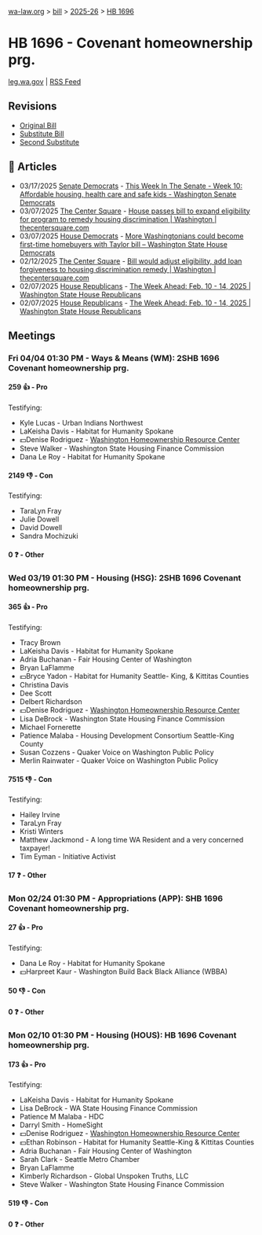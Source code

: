 [wa-law.org](/) > [bill](/bill/) > [2025-26](/bill/2025-26/) > [HB 1696](/bill/2025-26/hb/1696/)

# HB 1696 - Covenant homeownership prg.
[leg.wa.gov](https://app.leg.wa.gov/billsummary?BillNumber=1696&Year=2025&Initiative=false) | [RSS Feed](./rss.xml)

## Revisions
* [Original Bill](1/)
* [Substitute Bill](S/)
* [Second Substitute](S2/)

## 📰 Articles
* 03/17/2025 [Senate Democrats](/org/senate_democrats/) - [This Week In The Senate - Week 10: Affordable housing, health care and safe kids - Washington Senate Democrats](https://senatedemocrats.wa.gov/blog/2025/03/16/this-week-in-the-senate-week-10-affordable-housing-health-care-and-safe-kids/#:~:text=HB%201696)
* 03/07/2025 [The Center Square](/org/the_center_square/) - [House passes bill to expand eligibility for program to remedy housing discrimination | Washington | thecentersquare.com](https://www.thecentersquare.com/washington/article_4c509eec-fba4-11ef-a72a-0b2f81a5bc8e.html#:~:text=Second%20Substitute%20House%20Bill%201696)
* 03/07/2025 [House Democrats](/org/house_democrats/) - [More Washingtonians could become first-time homebuyers with Taylor bill – Washington State House Democrats](https://housedemocrats.wa.gov/blog/2025/03/07/more-washingtonians-could-become-first-time-homebuyers-with-taylor-bill/#:~:text=HB%201696)
* 02/12/2025 [The Center Square](/org/the_center_square/) - [Bill would adjust eligibility, add loan forgiveness to housing discrimination remedy | Washington | thecentersquare.com](https://www.thecentersquare.com/washington/article_9e074162-e8eb-11ef-8315-531e743c69af.html#:~:text=House%20Bill%201696)
* 02/07/2025 [House Republicans](/org/house_republicans/) - [The Week Ahead: Feb. 10 - 14, 2025 | Washington State House Republicans](http://houserepublicans.wa.gov/week/the-week-ahead-feb-10-14-2025/#:~:text=HB%201696)
* 02/07/2025 [House Republicans](/org/house_republicans/) - [The Week Ahead: Feb. 10 - 14, 2025 | Washington State House Republicans](https://houserepublicans.wa.gov/week/the-week-ahead-feb-10-14-2025/#:~:text=HB%201696)

## Meetings
### Fri 04/04 01:30 PM - Ways & Means (WM): 2SHB 1696 Covenant homeownership prg.
#### 259 👍 - Pro
Testifying:
* Kyle Lucas - Urban Indians Northwest
* LaKeisha Davis - Habitat for Humanity Spokane
* 💵Denise Rodriguez - [Washington Homeownership Resource Center](/org/washington_homeownership_resource_center/)
* Steve Walker - Washington State Housing Finance Commission
* Dana Le Roy - Habitat for Humanity Spokane

#### 2149 👎 - Con
Testifying:
* TaraLyn Fray
* Julie Dowell
* David Dowell
* Sandra Mochizuki

#### 0 ❓ - Other

### Wed 03/19 01:30 PM - Housing (HSG): 2SHB 1696 Covenant homeownership prg.
#### 365 👍 - Pro
Testifying:
* Tracy Brown
* LaKeisha Davis - Habitat for Humanity Spokane
* Adria Buchanan - Fair Housing Center of Washington
* Bryan LaFlamme
* 💵Bryce Yadon - Habitat for Humanity Seattle- King, & Kittitas Counties
* Christina Davis
* Dee Scott
* Delbert Richardson
* 💵Denise Rodriguez - [Washington Homeownership Resource Center](/org/washington_homeownership_resource_center/)
* Lisa DeBrock - Washington State Housing Finance Commission
* Michael Fornerette
* Patience Malaba - Housing Development Consortium Seattle-King County
* Susan Cozzens - Quaker Voice on Washington Public Policy
* Merlin Rainwater - Quaker Voice on Washington Public Policy

#### 7515 👎 - Con
Testifying:
* Hailey Irvine
* TaraLyn Fray
* Kristi Winters
* Matthew Jackmond - A long time WA Resident and a very concerned taxpayer!
* Tim Eyman - Initiative Activist

#### 17 ❓ - Other

### Mon 02/24 01:30 PM - Appropriations (APP): SHB 1696 Covenant homeownership prg.
#### 27 👍 - Pro
Testifying:
* Dana Le Roy - Habitat for Humanity Spokane
* 💵Harpreet Kaur - Washington Build Back Black Alliance (WBBA)

#### 50 👎 - Con

#### 0 ❓ - Other

### Mon 02/10 01:30 PM - Housing (HOUS): HB 1696 Covenant homeownership prg.
#### 173 👍 - Pro
Testifying:
* LaKeisha Davis - Habitat for Humanity Spokane
* Lisa DeBrock - WA State Housing Finance Commission
* Patience M Malaba - HDC
* Darryl Smith - HomeSight
* 💵Denise Rodriguez - [Washington Homeownership Resource Center](/org/washington_homeownership_resource_center/)
* 💵Ethan Robinson - Habitat for Humanity Seattle-King & Kittitas Counties
* Adria Buchanan - Fair Housing Center of Washington
* Sarah Clark - Seattle Metro Chamber
* Bryan LaFlamme
* Kimberly Richardson - Global Unspoken Truths, LLC
* Steve Walker - Washington State Housing Finance Commission

#### 519 👎 - Con

#### 0 ❓ - Other
